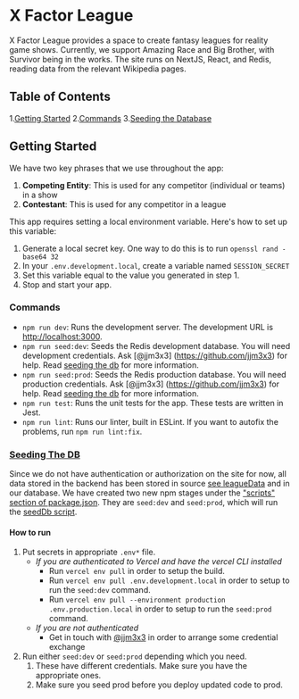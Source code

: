 # X Factor League

X Factor League provides a space to create fantasy leagues for reality game shows. Currently, we support Amazing Race and Big Brother, with Survivor being in the works. The site runs on NextJS, React, and Redis, reading data from the relevant Wikipedia pages.

## Table of Contents
1.[Getting Started](#getting-started)
2.[Commands](#commands)
3.[Seeding the Database](#seeding-db)

## Getting Started
<a name="getting-started"></a>

We have two key phrases that we use throughout the app:
1. **Competing Entity**: This is used for any competitor (individual or teams) in a show
2. **Contestant**: This is used for any competitor in a league

This app requires setting a local environment variable. Here's how to set up this variable: 
1. Generate a local secret key. One way to do this is to run `openssl rand -base64 32`
2. In your `.env.development.local`, create a variable named `SESSION_SECRET`
3. Set this variable equal to the value you generated in step 1.
4. Stop and start your app.

### Commands
<a name="commands"></a>
- `npm run dev`: Runs the development server. The development URL is [http://localhost:3000](http://localhost:3000).
- `npm run seed:dev`: Seeds the Redis development database. You will need development credentials. Ask [@jjm3x3] (https://github.com/jjm3x3) for help. Read [seeding the db](#seeding-the-db) for more information.
- `npm run seed:prod`: Seeds the Redis production database. You will need production credentials. Ask [@jjm3x3] (https://github.com/jjm3x3) for help. Read [seeding the db](#seeding-the-db) for more information.
- `npm run test`: Runs the unit tests for the app. These tests are written in Jest.
- `npm run lint`: Runs our linter, built in ESLint. If you want to autofix the problems, run `npm run lint:fix`.


### [Seeding The DB](#seeding-the-db)
<a name="seeding-db"></a>

Since we do not have authentication or authorization on the site for now, all data stored in the backend has been stored in source [see leagueData](https://github.com/jjm3x3/AmazingRaceFantasy/tree/main/app/leagueData) and in our database. We have created two new npm stages under the ["scripts" section of package.json](https://docs.npmjs.com/cli/v7/using-npm/scripts). They are `seed:dev` and `seed:prod`, which will run the [seedDb script](https://github.com/jjm3x3/AmazingRaceFantasy/blob/main/scripts/seedDb.mjs).

#### How to run

1. Put secrets in appropriate `.env*` file.
    - _If you are authenticated to Vercel and have the vercel CLI installed_
       - Run `vercel env pull` in order to setup the build.
       - Run `vercel env pull .env.development.local` in order to setup to run the `seed:dev` command.
       - Run `vercel env pull --environment production .env.production.local` in order to setup to run the `seed:prod` command.
    - _If you are not authenticated_
        - Get in touch with [@jjm3x3](https://github.com/jjm3x3) in order to arrange some credential exchange
1. Run either `seed:dev` or `seed:prod` depending which you need. 
    1. These have different credentials. Make sure you have the appropriate ones.
    2. Make sure you seed prod before you deploy updated code to prod.

